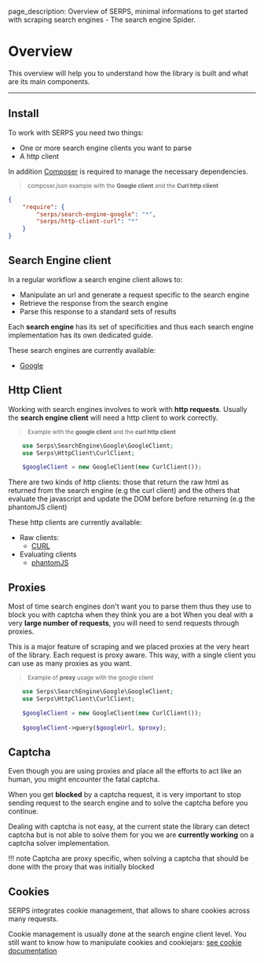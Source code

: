 page_description: Overview of SERPS, minimal informations to get started with scraping search engines - The search engine Spider.

Overview
========

This overview will help you to understand how the library is built and what are its main components.

---

Install
-------

To work with SERPS you need two things:

- One or more search engine clients you want to parse
- A http client


In addition [Composer](https://getcomposer.org/) is required to manage the necessary dependencies.

> <sub>composer.json example with the **Google client** and the **Curl http client**</sub>

```json
{
    "require": {
        "serps/search-engine-google": "*",
        "serps/http-client-curl": "*"
    }
}
```

Search Engine client
--------------------
In a regular workflow a search engine client allows to:

- Manipulate an url and generate a request specific to the search engine
- Retrieve the response from the search engine
- Parse this response to a standard sets of results

Each **search engine** has its set of specificities and thus each search engine implementation has its own dedicated guide.

These search engines are currently available:

- [Google](search-engine/google.md)


Http Client
-----------

Working with search engines involves to work with **http requests**.
Usually the **search engine client** will need a http client to work correctly.

> <sub>Example with the **google client** and the **curl http client**</sub>

```php
    use Serps\SearchEngine\Google\GoogleClient;
    use Serps\HttpClient\CurlClient;

    $googleClient = new GoogleClient(new CurlClient());
```


There are two kinds of http clients: those that return the raw html as returned from the search engine (e.g the curl client)
and the others that evaluate the javascript and update the DOM before before returning (e.g the phantomJS client)

These http clients are currently available:

- Raw clients:
    - [CURL](http-client/curl.md)
- Evaluating clients
    - [phantomJS](http-client/phantomJS.md)


Proxies
-------

Most of time search engines don't want you to parse them thus 
they use to block you with captcha when they think you are a bot
When you deal with a very **large number of requests**, you will need to send requests
through proxies.

This is a major feature of scraping and we placed proxies at the very heart of the library. 
Each request is proxy aware. 
This way, with a single client you can use as many proxies as you want.


> <sub>Example of **proxy** usage with the google client</sub>

```php
    use Serps\SearchEngine\Google\GoogleClient;
    use Serps\HttpClient\CurlClient;

    $googleClient = new GoogleClient(new CurlClient());
    
    $googleClient->query($googleUrl, $proxy);
```

Captcha
-------

Even though you are using proxies and place all the efforts to act like an human, you might encounter the fatal captcha.

When you get **blocked** by a captcha request, it is very important to stop sending request to the search engine and to
solve the captcha before you continue. 

Dealing with captcha is not easy, at the current state the library can detect captcha but is not able to solve them
for you we are **currently working** on a captcha solver implementation.

!!! note
    Captcha are proxy specific, when solving a captcha that should be done with the proxy that was initially blocked

Cookies
-------

SERPS integrates cookie management, that allows to share cookies across many requests.

Cookie management is usually done at the search engine client level. You still want to know
how to manipulate cookies and cookiejars: 
[see cookie documentation](/cookies.md) 